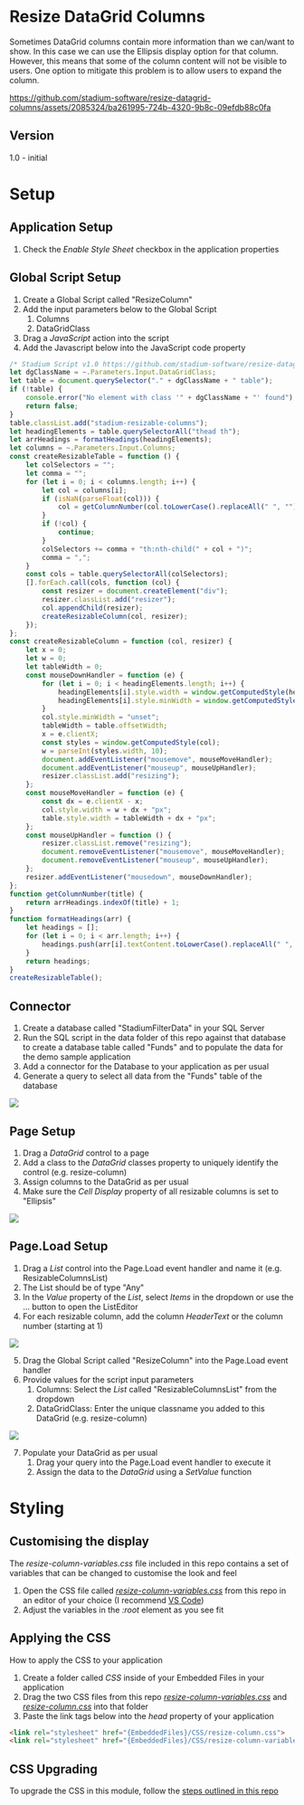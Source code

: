# Resize DataGrid Columns

Sometimes DataGrid columns contain more information than we can/want to show. In this case we can use the Ellipsis display option for that column. However, this means that some of the column content will not be visible to users. One option to mitigate this problem is to allow users to expand the column. 

https://github.com/stadium-software/resize-datagrid-columns/assets/2085324/ba261995-724b-4320-9b8c-09efdb88c0fa

## Version 
1.0 - initial

# Setup

## Application Setup
1. Check the *Enable Style Sheet* checkbox in the application properties

## Global Script Setup
1. Create a Global Script called "ResizeColumn"
2. Add the input parameters below to the Global Script
   1. Columns
   2. DataGridClass
3. Drag a *JavaScript* action into the script
4. Add the Javascript below into the JavaScript code property
```javascript
/* Stadium Script v1.0 https://github.com/stadium-software/resize-datagrid-columns */
let dgClassName = ~.Parameters.Input.DataGridClass;
let table = document.querySelector("." + dgClassName + " table");
if (!table) { 
    console.error("No element with class '" + dgClassName + "' found");
    return false;
}
table.classList.add("stadium-resizable-columns");
let headingElements = table.querySelectorAll("thead th");
let arrHeadings = formatHeadings(headingElements);
let columns = ~.Parameters.Input.Columns;
const createResizableTable = function () {
    let colSelectors = "";
    let comma = "";
    for (let i = 0; i < columns.length; i++) {
        let col = columns[i];
        if (isNaN(parseFloat(col))) {
            col = getColumnNumber(col.toLowerCase().replaceAll(" ", ""));
        }
        if (!col) { 
            continue;
        }
        colSelectors += comma + "th:nth-child(" + col + ")";
        comma = ",";
    }
    const cols = table.querySelectorAll(colSelectors);
    [].forEach.call(cols, function (col) {
        const resizer = document.createElement("div");
        resizer.classList.add("resizer");
        col.appendChild(resizer);
        createResizableColumn(col, resizer);
    });
};
const createResizableColumn = function (col, resizer) {
    let x = 0;
    let w = 0;
    let tableWidth = 0;
    const mouseDownHandler = function (e) {
        for (let i = 0; i < headingElements.length; i++) { 
            headingElements[i].style.width = window.getComputedStyle(headingElements[i]).width;
            headingElements[i].style.minWidth = window.getComputedStyle(headingElements[i]).width;
        }
        col.style.minWidth = "unset";
        tableWidth = table.offsetWidth;
        x = e.clientX;
        const styles = window.getComputedStyle(col);
        w = parseInt(styles.width, 10);
        document.addEventListener("mousemove", mouseMoveHandler);
        document.addEventListener("mouseup", mouseUpHandler);
        resizer.classList.add("resizing");
    };
    const mouseMoveHandler = function (e) {
        const dx = e.clientX - x;
        col.style.width = w + dx + "px";
        table.style.width = tableWidth + dx + "px";
    };
    const mouseUpHandler = function () {
        resizer.classList.remove("resizing");
        document.removeEventListener("mousemove", mouseMoveHandler);
        document.removeEventListener("mouseup", mouseUpHandler);
    };
    resizer.addEventListener("mousedown", mouseDownHandler);
};
function getColumnNumber(title) {
    return arrHeadings.indexOf(title) + 1;
}
function formatHeadings(arr) {
    let headings = [];
    for (let i = 0; i < arr.length; i++) {
        headings.push(arr[i].textContent.toLowerCase().replaceAll(" ", ""));
    }
    return headings;
}
createResizableTable();
```

## Connector
1. Create a database called "StadiumFilterData" in your SQL Server
2. Run the SQL script in the data folder of this repo against that database to create a database table called "Funds" and to populate the data for the demo sample application
3. Add a connector for the Database to your application as per usual
4. Generate a query to select all data from the "Funds" table of the database

![](images/GenerateQuery.png)

## Page Setup
1. Drag a *DataGrid* control to a page 
2. Add a class to the *DataGrid* classes property to uniquely identify the control (e.g. resize-column)
3. Assign columns to the DataGrid as per usual
4. Make sure the *Cell Display* property of all resizable columns is set to "Ellipsis"

![](images/ColumnDisplay.png)

## Page.Load Setup
1. Drag a *List* control into the Page.Load event handler and name it (e.g. ResizableColumnsList)
2. The List should be of type "Any"
3. In the *Value* property of the *List*, select *Items* in the dropdown or use the ... button to open the ListEditor
4. For each resizable column, add the column *HeaderText* or the column number (starting at 1)

![](images/ColumnsList.png)

5. Drag the Global Script called "ResizeColumn" into the Page.Load event handler
6. Provide values for the script input parameters
   1. Columns: Select the *List* called "ResizableColumnsList" from the dropdown
   2. DataGridClass: Enter the unique classname you added to this DataGrid (e.g. resize-column)

![](images/ScriptProperties.png)

7. Populate your DataGrid as per usual
   1. Drag your query into the Page.Load event handler to execute it
   2. Assign the data to the *DataGrid* using a *SetValue* function

# Styling

## Customising the display
The *resize-column-variables.css* file included in this repo contains a set of variables that can be changed to customise the look and feel
1. Open the CSS file called [*resize-column-variables.css*](resize-column-variables.css) from this repo in an editor of your choice (I recommend [VS Code](https://code.visualstudio.com/))
2. Adjust the variables in the *:root* element as you see fit

## Applying the CSS
How to apply the CSS to your application
1. Create a folder called *CSS* inside of your Embedded Files in your application
2. Drag the two CSS files from this repo [*resize-column-variables.css*](resize-column-variables.css) and [*resize-column.css*](resize-column.css) into that folder
3. Paste the link tags below into the *head* property of your application
```html
<link rel="stylesheet" href="{EmbeddedFiles}/CSS/resize-column.css">
<link rel="stylesheet" href="{EmbeddedFiles}/CSS/resize-column-variables.css">
``` 

## CSS Upgrading
To upgrade the CSS in this module, follow the [steps outlined in this repo](https://github.com/stadium-software/samples-upgrading)

